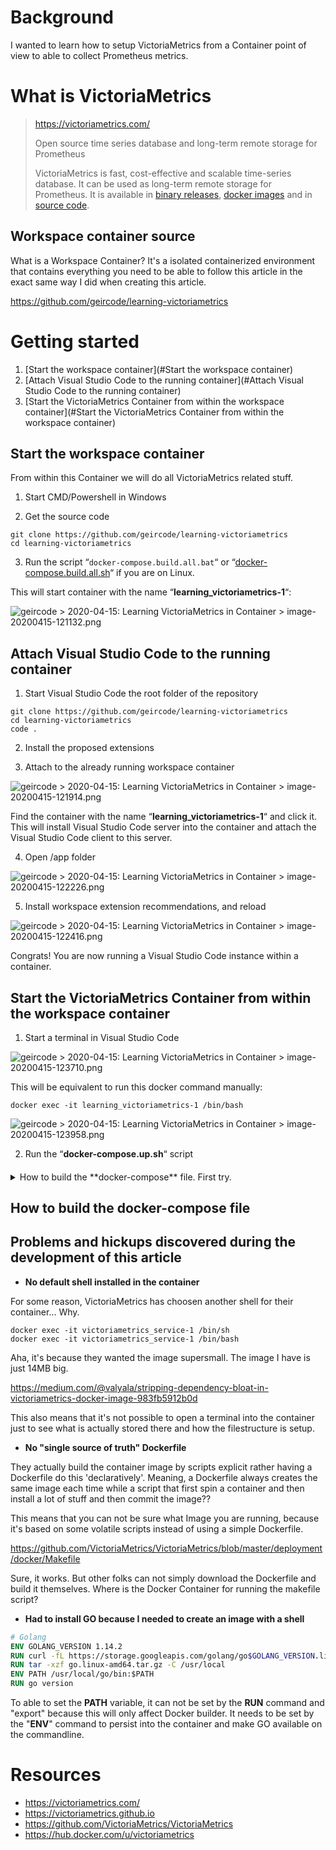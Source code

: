 

# Background

I wanted to learn how to setup VictoriaMetrics from a Container point of view to able to collect Prometheus metrics.



# What is VictoriaMetrics

> https://victoriametrics.com/
>
> Open source time series database and long-term remote storage for Prometheus
>
> VictoriaMetrics is fast, cost-effective and scalable time-series  database. It can be used as long-term remote storage for Prometheus. It is available in [binary releases](https://github.com/VictoriaMetrics/VictoriaMetrics/releases), [docker images](https://hub.docker.com/r/victoriametrics/victoria-metrics/) and in [source code](https://github.com/VictoriaMetrics/VictoriaMetrics). 



## Workspace container source

What is a Workspace Container? It's a isolated containerized environment that contains everything you need to be able to follow this article in the exact same way I did when creating this article.

https://github.com/geircode/learning-victoriametrics 



# Getting started

1. [Start the workspace container](#Start the workspace container)
2. [Attach Visual Studio Code to the running container](#Attach Visual Studio Code to the running container)
3. [Start the VictoriaMetrics Container from within the workspace container](#Start the VictoriaMetrics Container from within the workspace container)



## Start the workspace container

From within this Container we will do all VictoriaMetrics related stuff.

1. Start CMD/Powershell in Windows

2. Get the source code

```
git clone https://github.com/geircode/learning-victoriametrics 
cd learning-victoriametrics
```

3. Run the script “`docker-compose.build.all.bat`“ or “[docker-compose.build.all.sh](http://docker-compose.build.all.sh)“ if you are on Linux.

This will start container with the name “**learning_victoriametrics-1**“:

![geircode > 2020-04-15: Learning VictoriaMetrics in Container > image-20200415-121132.png](wiki/images/image-20200415-121132.png)



## Attach Visual Studio Code to the running container

1. Start Visual Studio Code the root folder of the repository

```
git clone https://github.com/geircode/learning-victoriametrics 
cd learning-victoriametrics 
code .
```

2. Install the proposed extensions

3. Attach to the already running workspace container

![geircode > 2020-04-15: Learning VictoriaMetrics in Container > image-20200415-121914.png](wiki/images/image-20200415-121914.png)

Find the container with the name “**learning_victoriametrics-1**“ and click it. This will install Visual Studio Code server into the  container and attach the Visual Studio Code client to this server.

4. Open /app folder

![geircode > 2020-04-15: Learning VictoriaMetrics in Container > image-20200415-122226.png](wiki/images/image-20200415-122226.png)

5. Install workspace extension recommendations, and reload

![geircode > 2020-04-15: Learning VictoriaMetrics in Container > image-20200415-122416.png](wiki/images/image-20200415-122416.png)

Congrats! You are now running a Visual Studio Code instance within a container.

## Start the VictoriaMetrics Container from within the workspace container

1. Start a terminal in Visual Studio Code

![geircode > 2020-04-15: Learning VictoriaMetrics in Container > image-20200415-123710.png](wiki/images/image-20200415-123710.png)

This will be equivalent to run this docker command manually:

```
docker exec -it learning_victoriametrics-1 /bin/bash
```

![geircode > 2020-04-15: Learning VictoriaMetrics in Container > image-20200415-123958.png](wiki/images/image-20200415-123958.png)

2. Run the “**docker-compose.up.sh**“ script



####

<details>
  <summary>How to build the **docker-compose** file. First try.</summary>

# How to build the **docker-compose** file

Actually, VictoriaMetrics has built their own. That's very nice. It means that this might be easy to setup.

Here is the docker-compose provided by VictoriaMetrics:

https://github.com/VictoriaMetrics/VictoriaMetrics/blob/master/deployment/docker/docker-compose.yml

When I try to run "docker-compose up" on this,... what will happen. Will it work immediately and flawlessly?

**<font color="red">Nope</font>**, and I got this error when trying to run "**docker-compose up**":

```bash
root@c83ef56b9ac5:/app/victoriametrics-service# docker-compose up -d

Creating network "victoriametrics_service_vm_net" with the default driver
Creating volume "victoriametrics_service_promdata" with default driver
Creating volume "victoriametrics_service_vmdata" with default driver
Creating volume "victoriametrics_service_grafanadata" with default driver
Creating victoriametrics ... done
Creating prometheus      ... error
Creating grafana         ... done

ERROR: for prometheus  Cannot start service prometheus: OCI runtime create failed: container_linux.go:349: starting container process caused "process_linux.go:449: container init caused \"rootfs_linux.go:58: mounting \\\"/app/victoriametrics-service/prometheus.yml\\\" to rootfs \\\"/var/lib/docker/overlay2/9c14a51dd9a0b2b56e029e704a7e5150e4de3595b778a10a83f48b119bb4b8c9/merged\\\" at \\\"/var/lib/docker/overlay2/9c14a51dd9a0b2b56e029e704a7e5150e4de3595b778a10a83f48b119bb4b8c9/merged/etc/prometheus/prometheus.yml\\\" caused \\\"not a directory\\\"\"": unknown: Are you trying to mount a directory onto a file (or vice-versa)? Check if the specified host path exists and is the expected type

ERROR: for prometheus  Cannot start service prometheus: OCI runtime create failed: container_linux.go:349: starting container process caused "process_linux.go:449: container init caused \"rootfs_linux.go:58: mounting \\\"/app/victoriametrics-service/prometheus.yml\\\" to rootfs \\\"/var/lib/docker/overlay2/9c14a51dd9a0b2b56e029e704a7e5150e4de3595b778a10a83f48b119bb4b8c9/merged\\\" at \\\"/var/lib/docker/overlay2/9c14a51dd9a0b2b56e029e704a7e5150e4de3595b778a10a83f48b119bb4b8c9/merged/etc/prometheus/prometheus.yml\\\" caused \\\"not a directory\\\"\"": unknown: Are you trying to mount a directory onto a file (or vice-versa)? Check if the specified host path exists and is the expected type
ERROR: Encountered errors while bringing up the project.
root@c83ef56b9ac5:/app/victoriametrics-service# 
```

It seems that I am missing the file "**prometheus.yml**". Ok, it seems that the docker-compose file is mounting alot of external files into the container.

What if I git clone https://github.com/VictoriaMetrics/VictoriaMetrics and try to run "docker-compose up" on the original place?

1. **git clone** inside the workspace container

<img align="left" src="wiki/images/image-20200416160508518.png">

2. Run "**docker-compose up**" on https://github.com/VictoriaMetrics/VictoriaMetrics/blob/master/deployment/docker/docker-compose.yml

Usually, this is a good test to see if the implementation has been tested continuously alot of times on different machines and environments.

**<font color="red">Nope</font>**, I got the same error. 

3. Trying to comment out the prometheus.yml mount.

That worked. Well, the containers are running without error, but VictoriaMetrics endpoint is not responding.

These endpoints are starting up:

 <table style="width:100%">
  <tr>
    <th>Service</th>
    <th>Endpoint</th>
  </tr>
  <tr>
    <td>Prometheus</td>
    <td>http://localhost:9090/graph</td>
  </tr>
  <tr>
    <td>Grafana</td>
    <td>http://localhost:3000</td>
  </tr>
  <tr>
    <td>Grafana</td>
    <td>http://localhost:2003</td>
  </tr>
  <tr>
    <td>Grafana</td>
    <td>http://localhost:4242</td>
  </tr>
  <tr>
    <td>Grafana</td>
    <td>http://localhost:8484</td>
  </tr>
</table> 

![image-20200416162843260](wiki/images/image-20200416162843260.png)

... and now I found this guide => https://github.com/VictoriaMetrics/VictoriaMetrics/wiki/Single-server-VictoriaMetrics

Restarting...

</details>


## How to build the **docker-compose** file





## Problems and hickups discovered during the development of this article

- **No default shell installed in the container**

For some reason, VictoriaMetrics has choosen another shell for their container... Why.

```
docker exec -it victoriametrics_service-1 /bin/sh
docker exec -it victoriametrics_service-1 /bin/bash
```

Aha, it's because they wanted the image supersmall. The image I have is just 14MB big.

https://medium.com/@valyala/stripping-dependency-bloat-in-victoriametrics-docker-image-983fb5912b0d

This also means that it's not possible to open a terminal into the container just to see what is actually stored there and how the filestructure is setup.



- **No "single source of truth" Dockerfile**

They actually build the container image by scripts explicit rather having a Dockerfile do this 'declaratively'. Meaning, a Dockerfile always creates the same image each time while a script that first spin a container and then install a lot of stuff and then commit the image??

This means that you can not be sure what Image you are running, because it's based on some volatile scripts instead of using a simple Dockerfile.

https://github.com/VictoriaMetrics/VictoriaMetrics/blob/master/deployment/docker/Makefile

Sure, it works. But other folks can not simply download the Dockerfile and build it themselves. Where is the Docker Container for running the makefile script?

- **Had to install GO because I needed to create an image with a shell**

```dockerfile
# Golang
ENV GOLANG_VERSION 1.14.2
RUN curl -fL https://storage.googleapis.com/golang/go$GOLANG_VERSION.linux-amd64.tar.gz -o go.linux-amd64.tar.gz
RUN tar -xzf go.linux-amd64.tar.gz -C /usr/local
ENV PATH /usr/local/go/bin:$PATH
RUN go version
```

To able to set the **PATH** variable, it can not be set by the **RUN** command and "export" because this will only affect Docker builder. It needs to be set by the "**ENV**" command to persist into the container and make GO available on the commandline.



# Resources

- https://victoriametrics.com/
- https://victoriametrics.github.io
- https://github.com/VictoriaMetrics/VictoriaMetrics
- https://hub.docker.com/u/victoriametrics
